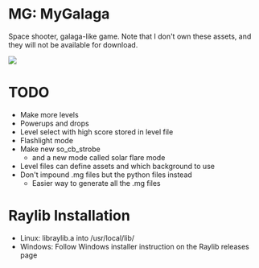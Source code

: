 # MG: MyGalaga
Space shooter, galaga-like game. Note that I don't own these assets, and they will not be available for download.

![](https://user-images.githubusercontent.com/17059471/126079271-e560e05b-bd8f-429b-96b5-016c79d9e1de.png)

# TODO
* Make more levels
* Powerups and drops
* Level select with high score stored in level file
* Flashlight mode
* Make new so_cb_strobe
  * and a new mode called solar flare mode
* Level files can define assets and which background to use
* Don't impound .mg files but the python files instead
  * Easier way to generate all the .mg files

# Raylib Installation
* Linux: libraylib.a into /usr/local/lib/
* Windows: Follow Windows installer instruction on the Raylib releases page
